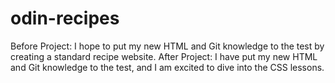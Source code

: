 # odin-recipes
Before Project: I hope to put my new HTML and Git knowledge to the test by creating a standard recipe website.
After Project: I have put my new HTML and Git knowledge to the test, and I am excited to dive into the CSS lessons.